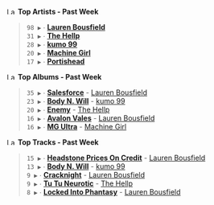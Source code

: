 <!--START_LASTFM_ARTISTS:{"period": "7day", "rows": 5}-->
<a href="https://last.fm" target="_blank"><img src="https://user-images.githubusercontent.com/17434202/215290617-e793598d-d7c9-428f-9975-156db1ba89cc.svg" alt="Last.fm Logo" width="18" height="13"/></a> **Top Artists - Past Week**

> `98 ▶️` ∙ **[Lauren Bousfield](https://www.last.fm/music/Lauren+Bousfield)**<br/>
> `31 ▶️` ∙ **[The Hellp](https://www.last.fm/music/The+Hellp)**<br/>
> `28 ▶️` ∙ **[kumo 99](https://www.last.fm/music/kumo+99)**<br/>
> `20 ▶️` ∙ **[Machine Girl](https://www.last.fm/music/Machine+Girl)**<br/>
> `17 ▶️` ∙ **[Portishead](https://www.last.fm/music/Portishead)**<br/>
<!--END_LASTFM_ARTISTS-->

<!--START_LASTFM_ALBUMS:{"period": "7day", "rows": 5}-->
<a href="https://last.fm" target="_blank"><img src="https://user-images.githubusercontent.com/17434202/215290617-e793598d-d7c9-428f-9975-156db1ba89cc.svg" alt="Last.fm Logo" width="18" height="13"/></a> **Top Albums - Past Week**

> `35 ▶️` ∙ **[Salesforce](https://www.last.fm/music/Lauren+Bousfield/Salesforce)** - [Lauren Bousfield](https://www.last.fm/music/Lauren+Bousfield)<br/>
> `23 ▶️` ∙ **[Body N. Will](https://www.last.fm/music/kumo+99/Body+N.+Will)** - [kumo 99](https://www.last.fm/music/kumo+99)<br/>
> `20 ▶️` ∙ **[Enemy](https://www.last.fm/music/The+Hellp/Enemy)** - [The Hellp](https://www.last.fm/music/The+Hellp)<br/>
> `16 ▶️` ∙ **[Avalon Vales](https://www.last.fm/music/Lauren+Bousfield/Avalon+Vales)** - [Lauren Bousfield](https://www.last.fm/music/Lauren+Bousfield)<br/>
> `16 ▶️` ∙ **[MG Ultra](https://www.last.fm/music/Machine+Girl/MG+Ultra)** - [Machine Girl](https://www.last.fm/music/Machine+Girl)<br/>
<!--END_LASTFM_ALBUMS-->

<!--START_LASTFM_TRACKS:{"period": "7day", "rows": 5}-->
<a href="https://last.fm" target="_blank"><img src="https://user-images.githubusercontent.com/17434202/215290617-e793598d-d7c9-428f-9975-156db1ba89cc.svg" alt="Last.fm Logo" width="18" height="13"/></a> **Top Tracks - Past Week**

> `15 ▶️` ∙ **[Headstone Prices On Credit](https://www.last.fm/music/Lauren+Bousfield/_/Headstone+Prices+On+Credit)** - [Lauren Bousfield](https://www.last.fm/music/Lauren+Bousfield)<br/>
> `13 ▶️` ∙ **[Body N. Will](https://www.last.fm/music/kumo+99/_/Body+N.+Will)** - [kumo 99](https://www.last.fm/music/kumo+99)<br/>
> `9 ▶️` ∙ **[Cracknight](https://www.last.fm/music/Lauren+Bousfield/_/Cracknight)** - [Lauren Bousfield](https://www.last.fm/music/Lauren+Bousfield)<br/>
> `9 ▶️` ∙ **[Tu Tu Neurotic](https://www.last.fm/music/The+Hellp/_/Tu+Tu+Neurotic)** - [The Hellp](https://www.last.fm/music/The+Hellp)<br/>
> `8 ▶️` ∙ **[Locked Into Phantasy](https://www.last.fm/music/Lauren+Bousfield/_/Locked+Into+Phantasy)** - [Lauren Bousfield](https://www.last.fm/music/Lauren+Bousfield)<br/>
<!--END_LASTFM_TRACKS-->